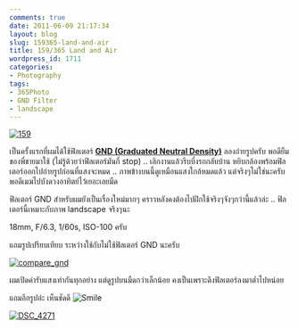```yaml
---
comments: true
date: 2011-06-09 21:17:34
layout: blog
slug: 159365-land-and-air
title: 159/365 Land and Air
wordpress_id: 1711
categories:
- Photography
tags:
- 365Photo
- GND Filter
- landscape
---
```


[![159](http://files.armno.in.th/uploads/2011/06/159_thumb.jpg)](http://files.armno.in.th/uploads/2011/06/159.jpg)

เป็นครั้งแรกที่ผมได้ใช้ฟิลเตอร์ **[GND (Graduated Neutral Density)](http://en.wikipedia.org/wiki/Graduated_neutral_density_filter)** ลองถ่ายรูปครับ พอดียืมของพี่ชายมาใช้ (ไม่รู้ด้วยว่าฟิลเตอร์มันกี่ stop) .. เลิกงานแล้วรีบบึ่งรถกลับบ้าน หยิบกล้องพร้อมฟิลเตอร์ออกไปถ่ายรูปก่อนที่แสงจะหมด .. ภาพข้างบนนี้ดูเหมือนแสงใกล้หมดแล้ว แต่จริงๆไม่ใช่นะครับ พอดีเมฆไปบังดวงอาทิตย์ไว้เยอะเลยมืด

ฟิลเตอร์ GND สำหรับผมยังเป็นเรื่องใหม่มากๆ คราวหลังคงต้องไปฝึกใช้จริงๆจังๆกว่านี้แล้วล่ะ .. ฟิลเตอร์นี้เหมาะกับภาพ landscape จริงๆนะ

18mm, F/6.3, 1/60s, ISO-100 ครับ



แถมรูปเปรียบเทียบ ระหว่างใช้กับไม่ใช้ฟิลเตอร์ GND นะครับ

[![compare_gnd](http://files.armno.in.th/uploads/2011/06/compare_gnd_thumb.jpg)](http://files.armno.in.th/uploads/2011/06/compare_gnd.jpg)

ผมเปิดค่ารับแสงเท่ากันทุกอย่าง แต่ดูรูปบนมืดกว่าเล็กน้อย คงเป็นเพราะดึงฟิลเตอร์ลงมาต่ำไปหน่อย

แถมอีกรูปอ่ะ เห็นชัดดี ![Smile](http://files.armno.in.th/uploads/2011/06/wlEmoticon-smile2.png)

[![DSC_4271](http://files.armno.in.th/uploads/2011/06/DSC_4271_thumb.jpg)](http://files.armno.in.th/uploads/2011/06/DSC_4271.jpg)
